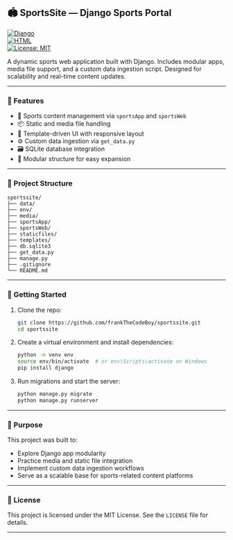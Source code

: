 ## 🏟️ SportsSite — Django Sports Portal

[![Django](https://img.shields.io/badge/Django-4.x-green?logo=django)](https://www.djangoproject.com/)  
[![HTML](https://img.shields.io/badge/HTML-44%25-orange?logo=html5)](https://developer.mozilla.org/en-US/docs/Web/HTML)  
[![License: MIT](https://img.shields.io/badge/License-MIT-green.svg)](https://opensource.org/licenses/MIT)

A dynamic sports web application built with Django. Includes modular apps, media file support, and a custom data ingestion script. Designed for scalability and real-time content updates.

---

### 🧩 Features

- 📰 Sports content management via `sportsApp` and `sportsWeb`  
- 📦 Static and media file handling  
- 📄 Template-driven UI with responsive layout  
- ⚙️ Custom data ingestion via `get_data.py`  
- 🗃️ SQLite database integration  
- 🧱 Modular structure for easy expansion

---

### 📁 Project Structure

```plaintext
sportssite/
├── data/
├── env/
├── media/
├── sportsApp/
├── sportsWeb/
├── staticfiles/
├── templates/
├── db.sqlite3
├── get_data.py
├── manage.py
├── .gitignore
└── README.md
```

---

### 🚀 Getting Started

1. Clone the repo:
   ```bash
   git clone https://github.com/frankTheCodeBoy/sportssite.git
   cd sportssite
   ```

2. Create a virtual environment and install dependencies:
   ```bash
   python -m venv env
   source env/bin/activate  # or env\Scripts\activate on Windows
   pip install django
   ```

3. Run migrations and start the server:
   ```bash
   python manage.py migrate
   python manage.py runserver
   ```

---

### 🎯 Purpose

This project was built to:
- Explore Django app modularity  
- Practice media and static file integration  
- Implement custom data ingestion workflows  
- Serve as a scalable base for sports-related content platforms

---

### 📜 License

This project is licensed under the MIT License. See the `LICENSE` file for details.

---

